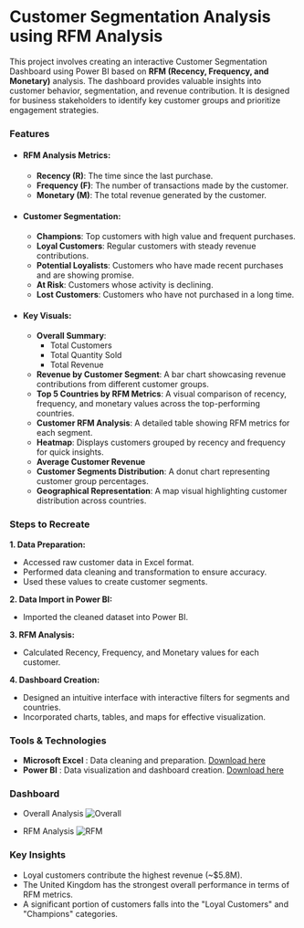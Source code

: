 # Customer Segmentation Analysis using RFM Analysis

This project involves creating an interactive Customer Segmentation Dashboard using Power BI based on **RFM (Recency, Frequency, and Monetary)** analysis. 
The dashboard provides valuable insights into customer behavior, segmentation, and revenue contribution. It is designed for business stakeholders to identify key customer groups and prioritize engagement strategies.

### **Features**

- #### **RFM Analysis Metrics:**
  - **Recency (R)**: The time since the last purchase.
  - **Frequency (F)**: The number of transactions made by the customer.
  - **Monetary (M)**: The total revenue generated by the customer.

- #### **Customer Segmentation:**
  - **Champions**: Top customers with high value and frequent purchases.
  - **Loyal Customers**: Regular customers with steady revenue contributions.
  - **Potential Loyalists**: Customers who have made recent purchases and are showing promise.
  - **At Risk**: Customers whose activity is declining.
  - **Lost Customers**: Customers who have not purchased in a long time.

- #### **Key Visuals:**
  - **Overall Summary**:
    - Total Customers
    - Total Quantity Sold
    - Total Revenue
  - **Revenue by Customer Segment**: A bar chart showcasing revenue contributions from different customer groups.
  - **Top 5 Countries by RFM Metrics**: A visual comparison of recency, frequency, and monetary values across the top-performing countries.
  - **Customer RFM Analysis**: A detailed table showing RFM metrics for each segment.
  - **Heatmap**: Displays customers grouped by recency and frequency for quick insights.
  - **Average Customer Revenue**
  - **Customer Segments Distribution**: A donut chart representing customer group percentages.
  - **Geographical Representation**: A map visual highlighting customer distribution across countries.


### **Steps to Recreate**

   **1. Data Preparation:**
   - Accessed raw customer data in Excel format.
   - Performed data cleaning and transformation to ensure accuracy.
   - Used these values to create customer segments.

   **2. Data Import in Power BI:**
   - Imported the cleaned dataset into Power BI.
  
   **3. RFM Analysis:**
   - Calculated Recency, Frequency, and Monetary values for each customer.
     
   **4. Dashboard Creation:**
   - Designed an intuitive interface with interactive filters for segments and countries.
   - Incorporated charts, tables, and maps for effective visualization.

### **Tools & Technologies**
  - **Microsoft Excel** : Data cleaning and preparation.
       [Download here](https://github.com/jemisha29/Customer-Segmentation-Analysis-RFM-/blob/main/Sales.xlsb)
  - **Power BI** : Data visualization and dashboard creation.
       [Download here](https://github.com/jemisha29/Customer-Segmentation-Analysis-RFM-/blob/main/customer%20segmentation.pbix)

### **Dashboard**
- Overall Analysis
![Overall](https://github.com/user-attachments/assets/8f16ca4d-ef16-4c6c-a3c3-89fe8cc400a7)

- RFM Analysis
![RFM](https://github.com/user-attachments/assets/62901653-8359-4042-a725-351a5556ed9b)


### **Key Insights**
- Loyal customers contribute the highest revenue (~$5.8M).
- The United Kingdom has the strongest overall performance in terms of RFM metrics.
- A significant portion of customers falls into the "Loyal Customers" and "Champions" categories.
